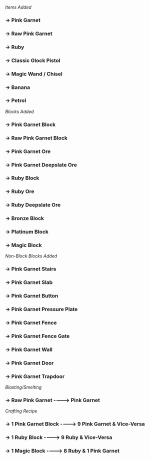 *Items Added*

### -> Pink Garnet

### -> Raw Pink Garnet

### -> Ruby

### -> Classic Glock Pistol

### -> Magic Wand / Chisel

### -> Banana 

### -> Petrol 

*Blocks Added*

### -> Pink Garnet Block
### -> Raw Pink Garnet Block
### -> Pink Garnet Ore
### -> Pink Garnet Deepslate Ore
### -> Ruby Block
### -> Ruby Ore
### -> Ruby Deepslate Ore 
### -> Bronze Block
### -> Platinum Block
### -> Magic Block

*Non-Block Blocks Added*

### -> Pink Garnet Stairs
### -> Pink Garnet Slab
### -> Pink Garnet Button
### -> Pink Garnet Pressure Plate
### -> Pink Garnet Fence
### -> Pink Garnet Fence Gate
### -> Pink Garnet Wall
### -> Pink Garnet Door
### -> Pink Garnet Trapdoor

*Blasting/Smelting*

### -> Raw Pink Garnet ----> Pink Garnet

*Crafting Recipe* 

### -> 1 Pink Garnet Block ----> 9 Pink Garnet & Vice-Versa
### -> 1 Ruby Block ----> 9 Ruby & Vice-Versa
### -> 1 Magic Block ----> 8 Ruby & 1 Pink Garnet

